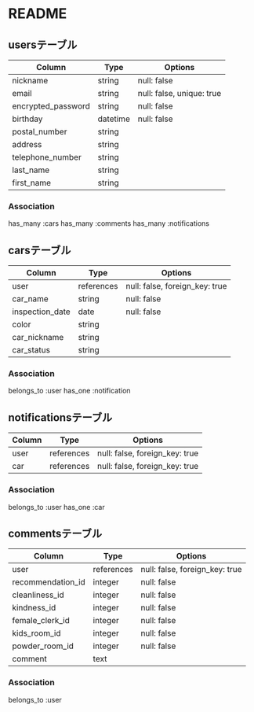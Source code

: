 # README

## usersテーブル

| Column             | Type     | Options                   |
| ------------------ | -------- | ------------------------- |
| nickname           | string   | null: false               |
| email              | string   | null: false, unique: true |
| encrypted_password | string   | null: false               |
| birthday           | datetime | null: false               |
| postal_number      | string   |                           |
| address            | string   |                           |
| telephone_number   | string   |                           |
| last_name          | string   |                           |
| first_name         | string   |                           |

### Association
has_many :cars
has_many :comments
has_many :notifications

## carsテーブル

| Column          | Type       | Options                        |
| --------------- | ---------- | ------------------------------ |
| user            | references | null: false, foreign_key: true |
| car_name        | string     | null: false                    |
| inspection_date | date       | null: false                    |
| color           | string     |                                |
| car_nickname    | string     |                                |
| car_status      | string     |                                |

### Association
belongs_to :user
has_one :notification

## notificationsテーブル

| Column          | Type       | Options                        |
| --------------- | ---------- | ------------------------------ |
| user            | references | null: false, foreign_key: true |
| car             | references | null: false, foreign_key: true |

### Association
belongs_to :user
has_one :car

## commentsテーブル

| Column             | Type       | Options                        |
| ------------------ | ---------- | ------------------------------ |
| user               | references | null: false, foreign_key: true |
| recommendation_id  | integer    | null: false                    |
| cleanliness_id     | integer    | null: false                    |
| kindness_id        | integer    | null: false                    |
| female_clerk_id    | integer    | null: false                    |
| kids_room_id       | integer    | null: false                    |
| powder_room_id     | integer    | null: false                    |
| comment            | text       |                                |

### Association
belongs_to :user
